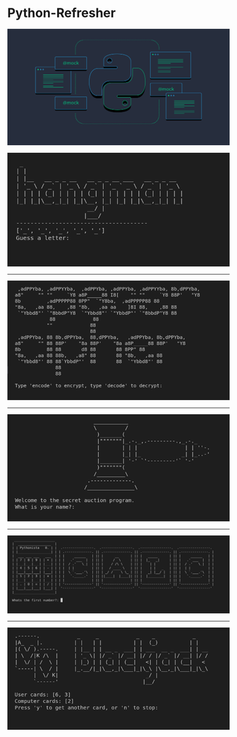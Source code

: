 # Python-Refresher

![LOGO](logo.png)

![hamgman_image](D07_hangman/image_hangman.png)

** **

![cipher_image](D08_caesarCipher/image_caesarCipher.png)

** **

![auction_image](D09_secretAuction/image_secretAuction.png)

** **

![calculator_image](D10_calculator/image_calculator.png)

** **

![blackjac1k_image](D11_blackjack/image_blackjack.png)
